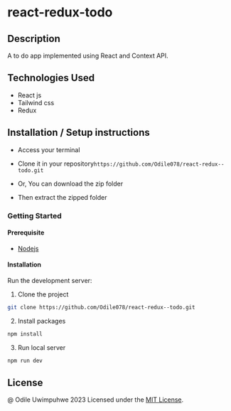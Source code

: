 # react-redux-todo

## Description

A to do app implemented using React and Context API.

## Technologies Used

- React js
- Tailwind css
- Redux

## Installation / Setup instructions

- Access your terminal

- Clone it in your repository`https://github.com/Odile078/react-redux--todo.git`

- Or, You can download the zip folder

- Then extract the zipped folder

### Getting Started

#### Prerequisite

- [Nodejs](https://nodejs.org/en/download/)

#### Installation

Run the development server:

1. Clone the project

```bash
git clone https://github.com/Odile078/react-redux--todo.git
```

2. Install packages

```bash
npm install
```

3. Run local server

```bash
npm run dev
```

## License

@ Odile Uwimpuhwe 2023
Licensed under the [MIT License](LICENSE).
